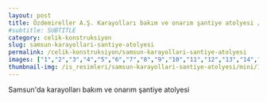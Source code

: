 ```yaml
---
layout: post
title: Özdemireller A.Ş. Karayolları bakım ve onarım şantiye atolyesi / SAMSUN
#subtitle: SUBTITLE
category: celik-konstruksiyon
slug: samsun-karayollari-santiye-atolyesi
permalink: /celik-konstruksiyon/samsun-karayollari-santiye-atolyesi
images: ["1","2","3","4","5","6","7","8","9","10","11","12","13","14","15","16","17","18","19","20","21","22","23","24"]
thumbnail-img: /is_resimleri/samsun-karayollari-santiye-atolyesi/mini/1.jpg
---
```

Samsun'da karayolları bakım ve onarım şantiye atolyesi
